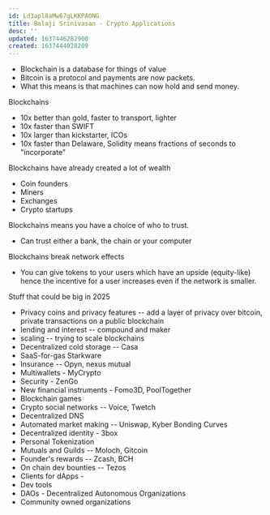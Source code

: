 ```yaml
---
id: Ld3apl8aMw67gLKKPAONG
title: Balaji Srinivasan - Crypto Applications
desc: ''
updated: 1637446282900
created: 1637444028209
---
```


* Blockchain is a database for things of value
* Bitcoin is a protocol and payments are now packets.
* What this means is that machines can now hold and send money.

Blockchains
* 10x better than gold, faster to transport, lighter
* 10x faster than SWIFT
* 10x larger than kickstarter, ICOs
* 10x faster than Delaware, Solidity means fractions of seconds to "incorporate"

Blockchains have already created a lot of wealth
* Coin founders
* Miners
* Exchanges
* Crypto startups

Blockchains means you have a choice of who to trust.
* Can trust either a bank, the chain or your computer

Blockchains break network effects
* You can give tokens to your users which have an upside (equity-like) hence the incentive for a user increases even if the network is smaller.


Stuff that could be big in 2025

* Privacy coins and privacy features -- add a layer of privacy over bitcoin, private transactions on a public blockchain
* lending and interest -- compound and maker
* scaling -- trying to scale blockchains
* Decentralized cold storage -- Casa
* SaaS-for-gas Starkware
* Insurance -- Opyn, nexus mutual
* Multiwallets - MyCrypto
* Security - ZenGo
* New financial instruments - Fomo3D, PoolTogether
* Blockchain games
* Crypto social networks -- Voice, Twetch
* Decentralized DNS
* Automated market making -- Uniswap, Kyber Bonding Curves
* Decentralized identity - 3box
* Personal Tokenization
* Mutuals and Guilds -- Moloch, Gitcoin
* Founder's rewards -- Zcash, BCH
* On chain dev bounties -- Tezos
* Clients for dApps -
* Dev tools
* DAOs - Decentralized Autonomous Organizations
* Community owned organizations
